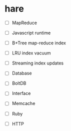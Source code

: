 hare
====

- [ ] MapReduce
 -  [ ] Javascript runtime
 -  [ ] B+Tree map-reduce index
 -  [ ] LRU index vacuum
 -  [ ] Streaming index updates

- [ ] Database
 -  [ ] BoltDB

- [ ] Interface
 -  [ ] Memcache
 -  [ ] Ruby
 -  [ ] HTTP
